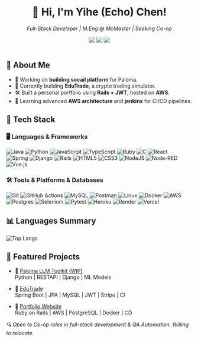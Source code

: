 
<table>
  <tr>
      <h1 align="center">👋 Hi, I'm Yihe (Echo) Chen!</h1>
      <p align="center">
        <i>Full-Stack Developer | M.Eng @ McMaster | Seeking Co-op</i>
      </p>  
      <p align="center">
        <a href="mailto:onebox.chen@outlook.com"><img src="https://img.shields.io/badge/email-onebox.chen%40outlook.com-blue?style=flat-square&logo=gmail"></a>
        <a href="https://linkedin.com/in/onebox-chen"><img src="https://img.shields.io/badge/LinkedIn-Connect-blue?style=flat-square&logo=linkedin"></a>
        <a href="https://github.com/Anxile"><img src="https://img.shields.io/github/followers/Anxile?label=GitHub&style=flat-square&logo=github"></a>
      </p>
  </tr>
</table>

## 🚀 About Me

- 🧠 Working on **building socail platform** for Paloma.
- 🔭 Currently building **EduTrade**, a crypto trading simulator.
- 🛠️ Built a personal portfolio using **Rails + JWT**, hosted on **AWS**.
- 🌱 Learning advanced **AWS architecture** and **jenkins** for CI/CD pipelines.


## 🚀 Tech Stack

### 🖥️ **Languages & Frameworks**
  ![Java](https://img.shields.io/badge/java-%23ED8B00.svg?style=for-the-badge&logo=openjdk&logoColor=white)
  ![Python](https://img.shields.io/badge/python-3670A0?style=for-the-badge&logo=python&logoColor=ffdd54)
  ![JavaScript](https://img.shields.io/badge/javascript-%23323330.svg?style=for-the-badge&logo=javascript&logoColor=%23F7DF1E)
  ![TypeScript](https://img.shields.io/badge/typescript-%23007ACC.svg?style=for-the-badge&logo=typescript&logoColor=white)
  ![Ruby](https://img.shields.io/badge/ruby-%23CC342D.svg?style=for-the-badge&logo=ruby&logoColor=white)
  ![C](https://img.shields.io/badge/c-%2300599C.svg?style=for-the-badge&logo=c&logoColor=white)
  ![React](https://img.shields.io/badge/react-%2320232a.svg?style=for-the-badge&logo=react&logoColor=%2361DAFB)  
  ![Spring](https://img.shields.io/badge/spring-%236DB33F.svg?style=for-the-badge&logo=spring&logoColor=white)
  ![Django](https://img.shields.io/badge/django-%23092E20.svg?style=for-the-badge&logo=django&logoColor=white)
  ![Rails](https://img.shields.io/badge/rails-%23CC0000.svg?style=for-the-badge&logo=ruby-on-rails&logoColor=white)
  ![HTML5](https://img.shields.io/badge/html5-%23E34F26.svg?style=for-the-badge&logo=html5&logoColor=white)
  ![CSS3](https://img.shields.io/badge/css3-%231572B6.svg?style=for-the-badge&logo=css3&logoColor=white)
  ![NodeJS](https://img.shields.io/badge/node.js-6DA55F?style=for-the-badge&logo=node.js&logoColor=white)
  ![Node-RED](https://img.shields.io/badge/Node--RED-%238F0000.svg?style=for-the-badge&logo=node-red&logoColor=white)
  ![Vue.js](https://img.shields.io/badge/vuejs-%2335495e.svg?style=for-the-badge&logo=vuedotjs&logoColor=%234FC08D)

### 🛠️ **Tools & Platforms & Databases**
  ![Git](https://img.shields.io/badge/git-%23F05033.svg?style=for-the-badge&logo=git&logoColor=white)
  ![GitHub Actions](https://img.shields.io/badge/github%20actions-%232671E5.svg?style=for-the-badge&logo=githubactions&logoColor=white)
  ![MySQL](https://img.shields.io/badge/mysql-4479A1.svg?style=for-the-badge&logo=mysql&logoColor=white)
  ![Postman](https://img.shields.io/badge/Postman-FF6C37?style=for-the-badge&logo=postman&logoColor=white)
  ![Linux](https://img.shields.io/badge/Linux-FCC624?style=for-the-badge&logo=linux&logoColor=black)
  ![Docker](https://img.shields.io/badge/docker-%230db7ed.svg?style=for-the-badge&logo=docker&logoColor=white)
  ![AWS](https://img.shields.io/badge/AWS-%23FF9900.svg?style=for-the-badge&logo=amazon-aws&logoColor=white)
  ![Postgres](https://img.shields.io/badge/postgres-%23316192.svg?style=for-the-badge&logo=postgresql&logoColor=white)
  ![Selenium](https://img.shields.io/badge/-selenium-%43B02A?style=for-the-badge&logo=selenium&logoColor=white)
  ![Pytest](https://img.shields.io/badge/pytest-%23ffffff.svg?style=for-the-badge&logo=pytest&logoColor=2f9fe3)
  ![Heroku](https://img.shields.io/badge/heroku-%23430098.svg?style=for-the-badge&logo=heroku&logoColor=white)
  ![Render](https://img.shields.io/badge/Render-%46E3B7.svg?style=for-the-badge&logo=render&logoColor=white)
  ![Vercel](https://img.shields.io/badge/vercel-%23000000.svg?style=for-the-badge&logo=vercel&logoColor=white)


## 📊 Languages Summary
![Top Langs](https://github-readme-stats.vercel.app/api/top-langs/?username=Anxile&exclude_repo=Paloma_LLM,paloma-models,cps-ss-2025,CabinGuard,Edutrade,EduTrade-archive&layout=compact&theme=default)

## 🧩 Featured Projects

- 🔗 [Paloma LLM Toolkit (WIP)](https://github.com/Anxile/Paloma_LLM.git)  
  Python | RESTAPI | Django | ML Models
  
- 🔗 [EduTrade](https://github.com/Anxile/lionaire-trading.git)  
  Spring Boot | JPA | MySQL | JWT | Stripe | CI

- 🔗 [Portfolio Website](https://github.com/Anxile/myPortfolio.git)  
  Ruby on Rails | AWS | PostgreSQL | Docker | CD

<i>🔍 Open to Co-op roles in full-stack development & QA Automation. Willing to relocate.</i>

